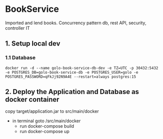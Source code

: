 # BookService
Imported and lend  books. Concurrency pattern db, rest API, security, controller IT

## 1. Setup local dev

### 1.1 Database

```
docker run -d --name golo-book-service-db-dev -e TZ=UTC -p 30432:5432 -e POSTGRES_DB=golo-book-service-db -e POSTGRES_USER=golo -e POSTGRES_PASSWORD=qFkJj92N9A4E --restart=always postgres:15

```

## 2. Deploy the Application and Database as docker container
copy target/application.jar to src/main/docker
- in terminal goto /src/main/docker
    - run docker-compose build
    - run docker-compose up